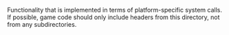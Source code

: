 Functionality that is implemented in terms of platform-specific system calls.
If possible, game code should only include headers from this directory, not from any subdirectories.
